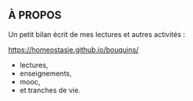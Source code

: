 ## À PROPOS

Un petit bilan écrit de mes lectures et autres activités : 

https://homeostasie.github.io/bouquins/

* lectures,
* enseignements,
* mooc,
* et tranches de vie.
